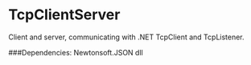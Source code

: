 # TcpClientServer
Client and server, communicating with .NET TcpClient and TcpListener.

###Dependencies:
Newtonsoft.JSON dll
